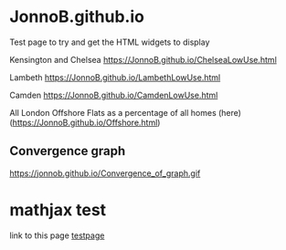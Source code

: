 # JonnoB.github.io
Test page to try and get the HTML widgets to display


Kensington and Chelsea https://JonnoB.github.io/ChelseaLowUse.html

Lambeth https://JonnoB.github.io/LambethLowUse.html

Camden https://JonnoB.github.io/CamdenLowUse.html

All London Offshore Flats as a percentage of all homes (here)(https://JonnoB.github.io/Offshore.html)


## Convergence graph
https://jonnob.github.io/Convergence_of_graph.gif


# mathjax test


link to this page [testpage](testpage.md)